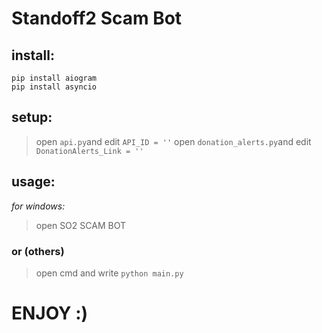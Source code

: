 # Standoff2 Scam Bot
## install:
  ```
  pip install aiogram
  pip install asyncio
  ```
## setup:
> open `api.py`and edit `API_ID = ''`
> open `donation_alerts.py`and edit `DonationAlerts_Link = ''`

## usage:
*for windows:*
> open SO2 SCAM BOT
### or (others)
> open cmd and write `python main.py`

# ENJOY :)
